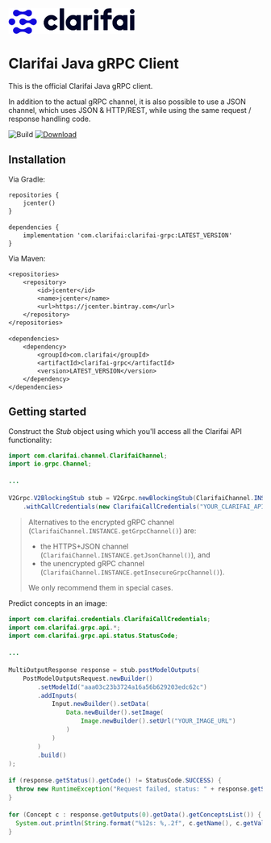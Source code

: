 ![Clarifai logo](docs/logo.png)

# Clarifai Java gRPC Client

This is the official Clarifai Java gRPC client.

In addition to the actual gRPC channel, it is also possible to use a JSON channel, which uses 
JSON & HTTP/REST, while using the same request / response handling code.

![Build](https://github.com/Clarifai/clarifai-java-grpc/workflows/Run%20tests/badge.svg)
[ ![Download](https://api.bintray.com/packages/clarifai/Clarifai/ClarifaiGrpc/images/download.svg) ](https://bintray.com/clarifai/Clarifai/ClarifaiGrpc)

## Installation

Via Gradle:

```
repositories {
    jcenter()
}

dependencies {
    implementation 'com.clarifai:clarifai-grpc:LATEST_VERSION'
}
```

Via Maven:

```
<repositories>
    <repository>
        <id>jcenter</id>
        <name>jcenter</name>
        <url>https://jcenter.bintray.com</url>
    </repository>
</repositories>

<dependencies>
    <dependency>
        <groupId>com.clarifai</groupId>
        <artifactId>clarifai-grpc</artifactId>
        <version>LATEST_VERSION</version>
    </dependency>
</dependencies>
```

## Getting started

Construct the *Stub* object using which you'll access all the Clarifai API functionality:

```java
import com.clarifai.channel.ClarifaiChannel;
import io.grpc.Channel;

...

V2Grpc.V2BlockingStub stub = V2Grpc.newBlockingStub(ClarifaiChannel.INSTANCE.getGrpcChannel())
    .withCallCredentials(new ClarifaiCallCredentials("YOUR_CLARIFAI_API_KEY"));
```

> Alternatives to the encrypted gRPC channel (`ClarifaiChannel.INSTANCE.getGrpcChannel()`) are:
> - the HTTPS+JSON channel (`ClarifaiChannel.INSTANCE.getJsonChannel()`), and
> - the unencrypted gRPC channel (`ClarifaiChannel.INSTANCE.getInsecureGrpcChannel()`).
>
> We only recommend them in special cases.


Predict concepts in an image:

```java
import com.clarifai.credentials.ClarifaiCallCredentials;
import com.clarifai.grpc.api.*;
import com.clarifai.grpc.api.status.StatusCode;

...

MultiOutputResponse response = stub.postModelOutputs(
    PostModelOutputsRequest.newBuilder()
        .setModelId("aaa03c23b3724a16a56b629203edc62c")
        .addInputs(
            Input.newBuilder().setData(
                Data.newBuilder().setImage(
                    Image.newBuilder().setUrl("YOUR_IMAGE_URL")
                )
            )
        )
        .build()
);

if (response.getStatus().getCode() != StatusCode.SUCCESS) {
  throw new RuntimeException("Request failed, status: " + response.getStatus());
}

for (Concept c : response.getOutputs(0).getData().getConceptsList()) {
  System.out.println(String.format("%12s: %,.2f", c.getName(), c.getValue()));
}
```
